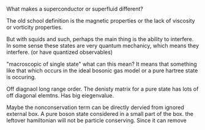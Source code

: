 What makes a superconductor or superfluid different?

The old school definition is the magnetic properties or the lack of
viscosity or vorticity properties.

But with squids and such, perhaps the main thing is the ability to
interfere. In some sense these states are very quantum mechanicy, which
means they interfere. (or have quantized observables)

"macroscopic of single state" what can this mean? It means that
something like that which occurs in the ideal bosonic gas model or a
pure hartree state is occuring.

Off diagnaol long range order. The denisty matrix for a pure state has
lots of off diagonal elemtns. Has big eiegenvalue.

Maybe the nonconservation term can be directly dervied from ignored
external box. A pure boson state considered in a small part of the box.
the leftover hamiltonian will not be particle conserving. Since it can
remove
